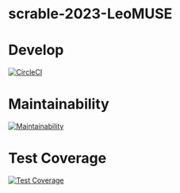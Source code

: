  # scrable-2023-LeoMUSE

 # Develop
 [![CircleCI](https://dl.circleci.com/status-badge/img/gh/um-computacion-tm/scrabble-2023-LeoMUSE/tree/main.svg?style=svg)](https://dl.circleci.com/status-badge/redirect/gh/um-computacion-tm/scrabble-2023-LeoMUSE/tree/main)

 # Maintainability
 [![Maintainability](https://api.codeclimate.com/v1/badges/031a39d495798a20ca98/maintainability)](https://codeclimate.com/github/um-computacion-tm/scrabble-2023-LeoMUSE/maintainability)

 # Test Coverage
 [![Test Coverage](https://api.codeclimate.com/v1/badges/031a39d495798a20ca98/test_coverage)](https://codeclimate.com/github/um-computacion-tm/scrabble-2023-LeoMUSE/test_coverage)